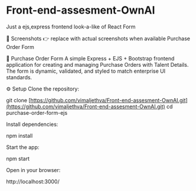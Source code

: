 # Front-end-assesment-OwnAI
Just a ejs,express frontend look-a-like of React Form 

📸 Screenshots
👉 replace with actual screenshots when available
Purchase Order Form

🧾 Purchase Order Form
A simple Express + EJS + Bootstrap frontend application for creating and managing Purchase Orders with Talent Details. The form is dynamic, validated, and styled to match enterprise UI standards.

⚙️ Setup
Clone the repository:

git clone [https://github.com/vimaljethva/Front-end-assesment-OwnAI.git](https://github.com/vimaljethva/Front-end-assesment-OwnAI.git)
cd purchase-order-form-ejs

Install dependencies:

npm install

Start the app:

npm start

Open in your browser:

http://localhost:3000/

